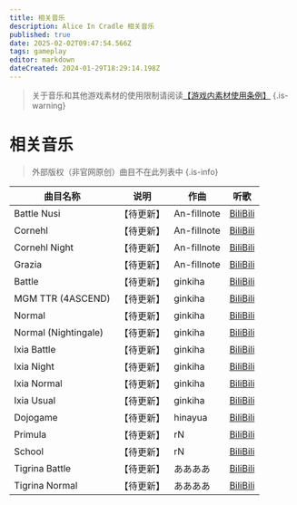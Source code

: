```yaml
---
title: 相关音乐
description: Alice In Cradle 相关音乐
published: true
date: 2025-02-02T09:47:54.566Z
tags: gameplay
editor: markdown
dateCreated: 2024-01-29T18:29:14.198Z
---
```


<!-- Excel Loader -->
<script type="module" src="/assets/zh_cn/excel/相关音乐/loader/相关音乐-1.js"></script>
<!-- 若因为Github处更新导致JS设置丢失，请复制上方加载器信息到页面设置中重新添加 -->

> 关于音乐和其他游戏素材的使用限制请阅读[【游戏内素材使用条例】](https://docs.nanamehacha.dev/zh/alice_in_cradle/license/the_use_of_game_assets)
{.is-warning}

# 相关音乐

>外部版权（非官网原创）曲目不在此列表中
{.is-info}

| 曲目名称 | 说明 | 作曲 | 听歌 |
| --- | --- | --- | --- |
| Battle Nusi | 【待更新】 | An-fillnote | [BiliBili](https://www.bilibili.com/video/BV1Wof5YMEnZ/) |
| Cornehl | 【待更新】 | An-fillnote | [BiliBili](https://www.bilibili.com/video/BV1ejfLYWEiw/) |
| Cornehl Night | 【待更新】 | An-fillnote | [BiliBili](https://www.bilibili.com/video/BV19jfLYWELV/) |
| Grazia | 【待更新】 | An-fillnote | [BiliBili](https://www.bilibili.com/video/BV13YFTeeEfN/) |
| Battle | 【待更新】 | ginkiha | [BiliBili](https://www.bilibili.com/video/BV1kZf5YiEUK/) |
| MGM TTR (4ASCEND) | 【待更新】 | ginkiha | [BiliBili](https://www.bilibili.com/video/BV1GYFTeeEfW/) |
| Normal | 【待更新】 | ginkiha | [BiliBili](https://www.bilibili.com/video/BV1reF7eCE5C/) |
| Normal (Nightingale) | 【待更新】 | ginkiha | [BiliBili](https://www.bilibili.com/video/BV1vkFBeZEvm/) |
| Ixia Battle | 【待更新】 | ginkiha | [BiliBili]() |
| Ixia Night | 【待更新】 | ginkiha | [BiliBili]() |
| Ixia Normal | 【待更新】 | ginkiha | [BiliBili](https://www.bilibili.com/video/BV1CzFYexEFX/) |
| Ixia Usual | 【待更新】 | ginkiha | [BiliBili]() |
| Dojogame | 【待更新】 | hinayua | [BiliBili](https://www.bilibili.com/video/BV16eF7eCEdn/) |
| Primula | 【待更新】 | rN | [BiliBili](https://www.bilibili.com/video/BV1f8FoeUEqG/) |
| School | 【待更新】 | rN | [BiliBili](https://www.bilibili.com/video/BV1f8FoeUEc3/) |
| Tigrina Battle | 【待更新】 | ああああ | [BiliBili](https://www.bilibili.com/video/BV1AgFDeuEAx/) |
| Tigrina Normal | 【待更新】 | ああああ | [BiliBili](https://www.bilibili.com/video/BV1FjFDeNEVv/) |

<!-- 旧版列表 -->
<!--<div class="table-container" id="相关音乐-1"></div>-->

